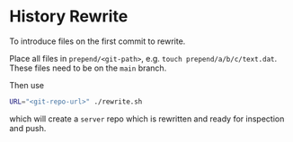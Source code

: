 # History Rewrite

To introduce files on the first commit to rewrite.

Place all files in `prepend/<git-path>`, e.g. `touch prepend/a/b/c/text.dat`.
These files need to be on the `main` branch.

Then use

```bash
URL="<git-repo-url>" ./rewrite.sh
```

which will create a `server` repo which is rewritten and
ready for inspection and push.
